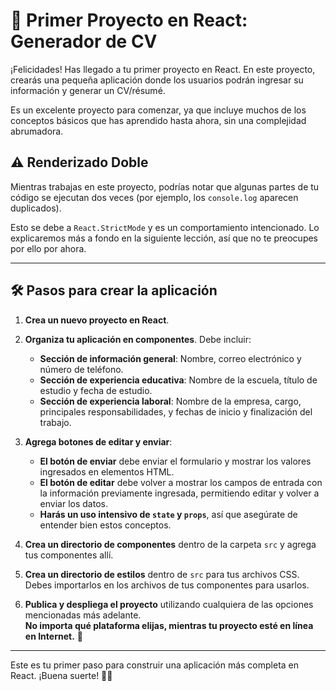 # 🎉 Primer Proyecto en React: Generador de CV

¡Felicidades! Has llegado a tu primer proyecto en React. En este proyecto, crearás una pequeña aplicación donde los usuarios podrán ingresar su información y generar un CV/résumé.

Es un excelente proyecto para comenzar, ya que incluye muchos de los conceptos básicos que has aprendido hasta ahora, sin una complejidad abrumadora.

## ⚠️ Renderizado Doble

Mientras trabajas en este proyecto, podrías notar que algunas partes de tu código se ejecutan dos veces (por ejemplo, los `console.log` aparecen duplicados).

Esto se debe a `React.StrictMode` y es un comportamiento intencionado. Lo explicaremos más a fondo en la siguiente lección, así que no te preocupes por ello por ahora.

---

## 🛠️ Pasos para crear la aplicación

1. **Crea un nuevo proyecto en React**.

2. **Organiza tu aplicación en componentes**. Debe incluir:

   - **Sección de información general**: Nombre, correo electrónico y número de teléfono.
   - **Sección de experiencia educativa**: Nombre de la escuela, título de estudio y fecha de estudio.
   - **Sección de experiencia laboral**: Nombre de la empresa, cargo, principales responsabilidades, y fechas de inicio y finalización del trabajo.

3. **Agrega botones de editar y enviar**:

   - **El botón de enviar** debe enviar el formulario y mostrar los valores ingresados en elementos HTML.
   - **El botón de editar** debe volver a mostrar los campos de entrada con la información previamente ingresada, permitiendo editar y volver a enviar los datos.
   - **Harás un uso intensivo de `state` y `props`**, así que asegúrate de entender bien estos conceptos.

4. **Crea un directorio de componentes** dentro de la carpeta `src` y agrega tus componentes allí.

5. **Crea un directorio de estilos** dentro de `src` para tus archivos CSS. Debes importarlos en los archivos de tus componentes para usarlos.

6. **Publica y despliega el proyecto** utilizando cualquiera de las opciones mencionadas más adelante.  
   **No importa qué plataforma elijas, mientras tu proyecto esté en línea en Internet.** 🚀

---

Este es tu primer paso para construir una aplicación más completa en React. ¡Buena suerte! 🚀🔥
